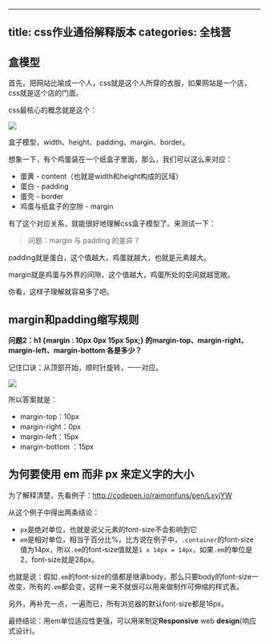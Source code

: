 
---
title: css作业通俗解释版本
categories: 全栈营
---

## 盒模型

首先，把网站比喻成一个人，css就是这个人所穿的衣服，如果网站是一个店，css就是这个店的门面。

css最核心的概念就是这个：

![][image-1]

盒子模型，width、height、padding、margin、border。

想象一下，有个鸡蛋装在一个纸盒子里面，那么，我们可以这么来对应：

- 蛋黄 - content（也就是width和height构成的区域）
- 蛋白 - padding
- 蛋壳 - border
- 鸡蛋与纸盒子的空隙 - margin

有了这个对应关系，就能很好地理解css盒子模型了。来测试一下：

> 问题：margin 与 padding 的差异？

padding就是蛋白，这个值越大，鸡蛋就越大，也就是元素越大。

margin就是鸡蛋与外界的间隙，这个值越大，鸡蛋所处的空间就越宽敞。

你看，这样子理解就容易多了吧。

## margin和padding缩写规则

**问题2：h1 {margin : 10px 0px 15px 5px;} 的margin-top、margin-right、margin-left、margin-bottom 各是多少？**

记住口诀：从顶部开始，顺时针旋转，一一对应。

![][image-2]

所以答案就是：

- margin-top：10px
- margin-right：0px
- margin-left：15px
- margin-bottom ：15px

## 为何要使用 em 而非 px 来定义字的大小

为了解释清楚，先看例子：http://codepen.io/raimonfuns/pen/LxyjYW

从这个例子中得出两条结论：

- `px`是绝对单位，也就是说父元素的font-size不会影响到它
- `em`是相对单位，相当于百分比%，比方说在例子中，`.container`的font-size值为14px，所以`.em`的font-size值就是`1 x 14px = 14px`，如果`.em`的单位是2，font-size就是28px。

也就是说：假如`.em`的font-size的值都是继承body，那么只要body的font-size一改变，所有的`.em`都会变，这样一来不就很可以用来做制作可伸缩的样式表。

另外，再补充一点，一遍而已，所有浏览器的默认font-size都是16px。

最终结论：用em单位适应性更强，可以用来制定**Responsive** web **design**(响应式设计)。

[image-1]:	http://oggx6lf7f.bkt.clouddn.com/whvg6.png
[image-2]:	http://oggx6lf7f.bkt.clouddn.com/cc31o.png
